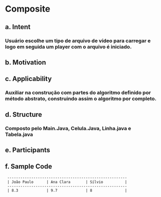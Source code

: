 # Composite

## a. Intent
### Usuário escolhe um tipo de arquivo de vídeo para carregar e logo em seguida um player com o arquivo é iniciado.
## b. Motivation
### 
## c. Applicability
### Auxiliar na construção com partes do algoritmo definido por método abstrato, construindo assim o algoritmo por completo.
## d. Structure
### Composto pelo Main.Java, Celula.Java, Linha.java e Tabela.java
## e. Participants
### 
## f. Sample Code 
``` 
 -------------------------------------------------------
 | João Paulo      | Ana Clara       | Sílvio          |
 -------------------------------------------------------
 | 8.3             | 9.7             | 8               |
```
